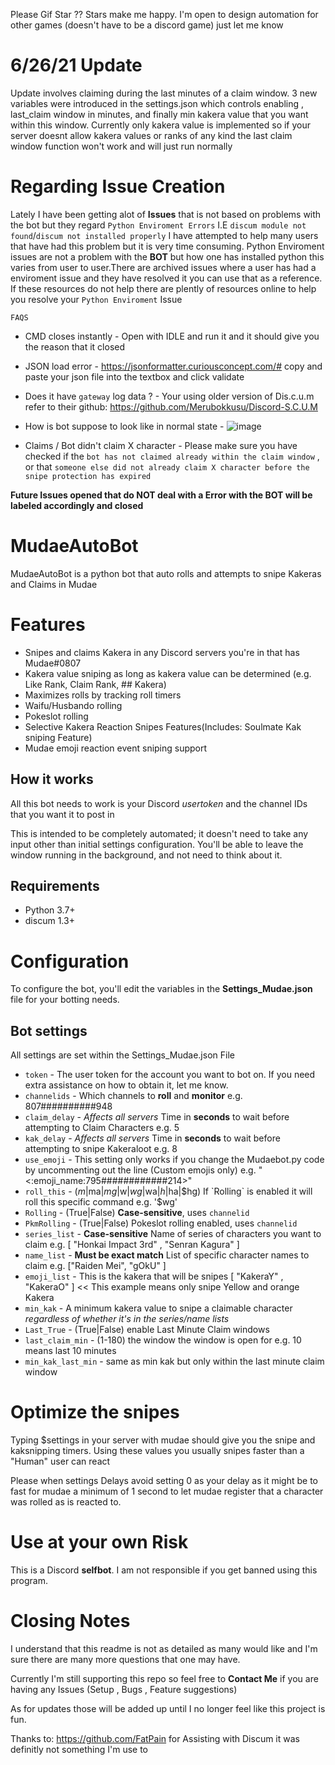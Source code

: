 Please Gif Star ?? Stars make me happy.  I'm open to design automation for other games (doesn't have to be a discord game) just let me know
# 6/26/21 Update
Update involves claiming during the last minutes of a claim window. 3 new variables were introduced in the settings.json which controls enabling , last_claim window in minutes, and finally min kakera value that you want within this window. Currently only kakera value is implemented so if your server doesnt allow kakera values or ranks of any kind the last claim window function won't work and will just run normally
# Regarding Issue Creation
Lately I have been getting alot of **Issues** that is not based on problems with the bot but they regard `Python Enviroment Errors` I.E `discum module not found`/`discum not installed properly` I have attempted to help many users that have had this problem but it is very time consuming. Python Enviroment issues are not a problem with the **BOT** but how one has installed python this varies from user to user.There are archived issues where a user has had a enviroment issue and they have resolved it you can use that as a reference.
If these resources do not help there are plently of resources online to help you resolve your `Python Enviroment` Issue


`FAQS`
+ CMD closes instantly - Open with IDLE and run it and it should give you the reason that it closed
+ JSON load error - https://jsonformatter.curiousconcept.com/# copy and paste your json file into the textbox and click validate
+ Does it have `gateway` log data ? - Your using older version of Dis.c.u.m refer to their github: https://github.com/Merubokkusu/Discord-S.C.U.M
+ How is bot suppose to look like in normal state - 
![image](https://user-images.githubusercontent.com/33008397/123542012-47927e00-d715-11eb-9bf9-26c78a9721d7.png)

+ Claims / Bot didn't claim X character - Please make sure you have checked if the `bot has not claimed already within the claim window` , or that `someone else did not already claim X character before the snipe protection has expired`

**Future Issues opened that do NOT deal with a Error with the BOT will be labeled accordingly and closed**

# MudaeAutoBot
MudaeAutoBot is a python bot that auto rolls and attempts to snipe Kakeras and Claims in Mudae

# Features
+ Snipes and claims Kakera in any Discord servers you're in that has Mudae#0807
+ Kakera value sniping as long as kakera value can be determined (e.g. Like Rank, Claim Rank, ## Kakera)
+ Maximizes rolls by tracking roll timers
+ Waifu/Husbando rolling
+ Pokeslot rolling
+ Selective Kakera Reaction Snipes Features(Includes: Soulmate Kak sniping Feature)
+ Mudae emoji reaction event sniping support

## How it works
All this bot needs to work is your Discord _usertoken_ and the channel IDs that you want it to post in

This is intended to be completely automated; it doesn't need to take any input other than initial settings configuration.
You'll be able to leave the window running in the background, and not need to think about it.

## Requirements

+ Python 3.7+
+ discum 1.3+

# Configuration
To configure the bot, you'll edit the variables in the **Settings_Mudae.json** file for your botting needs.

## Bot settings
All settings are set within the Settings_Mudae.json File

+ `token` - The user token for the account you want to bot on. If you need extra assistance on how to obtain it, let me know.
+ `channelids` - Which channels to **roll** and **monitor**  e.g. 807##########948
+ `claim_delay` - _Affects all servers_ Time in **seconds** to wait before attempting to Claim Characters e.g. 5
+ `kak_delay` - _Affects all servers_ Time in **seconds** to wait before attempting to snipe Kakeraloot e.g. 8
+ `use_emoji` - This setting only works if you change the Mudaebot.py code by uncommenting out the line (Custom emojis only) e.g.  "<:emoji_name:795############214>"
+ `roll_this` - ($m|$ma|$mg|$w|$wg|$wa|$h|$ha|$hg) If `Rolling` is enabled it will roll this specific command e.g. '$wg'
+ `Rolling` - (True|False) **Case-sensitive**, uses `channelid`
+ `PkmRolling` - (True|False) Pokeslot rolling enabled, uses `channelid`
+ `series_list` - **Case-sensitive** Name of series of characters you want to claim  e.g. \[ "Honkai Impact 3rd" , "Senran Kagura" \]
+ `name_list` - **Must be exact match** List of specific character names to claim  e.g. \["Raiden Mei", "gOkU" \]
+ `emoji_list` - This is the kakera that will be snipes \[ "KakeraY" , "KakeraO" \] << This example means only snipe Yellow and orange Kakera
+ `min_kak` - A minimum kakera value to snipe a claimable character _regardless of whether it's in the series/name lists_
+ `Last_True` -  (True|False) enable Last Minute Claim windows
+ `last_claim_min` - (1-180) the window the window is open for e.g. 10 means last 10 minutes
+ `min_kak_last_min` - same as min kak but only within the last minute claim window

# Optimize the snipes
Typing $settings in your server with mudae should give you the snipe and kaksnipping timers.
Using these values you usually snipes faster than a "Human" user can react 

Please when settings Delays avoid setting 0 as your delay as it might be to fast for mudae
a minimum of 1 second to let mudae register that a character was rolled as is reacted to.

# Use at your own Risk
This is a Discord **selfbot**. I am not responsible if you get banned using this program. 

# Closing Notes
I understand that this readme is not as detailed as many would like and I'm sure there are many more questions that one may have.

Currently I'm still supporting this repo so feel free to **Contact Me** if you are having any Issues (Setup , Bugs , Feature suggestions)

As for updates those will be added up until I no longer feel like this project is fun.

Thanks to:
https://github.com/FatPain
for Assisting with Discum it was definitly not something I'm use to

